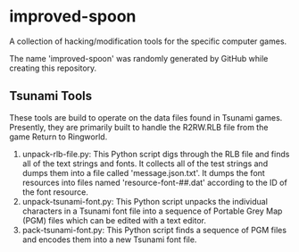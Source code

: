 # improved-spoon
A collection of hacking/modification tools for the specific computer games.

The name 'improved-spoon' was randomly generated by GitHub while creating this repository.

## Tsunami Tools
These tools are build to operate on the data files found in Tsunami games. Presently, they are primarily built to handle the R2RW.RLB file from the game Return to Ringworld.

1. unpack-rlb-file.py: This Python script digs through the RLB file and finds all of the text strings and fonts. It collects all of the test strings and dumps them into a file called 'message.json.txt'. It dumps the font resources into files named 'resource-font-##.dat' according to the ID of the font resource.
2. unpack-tsunami-font.py: This Python script unpacks the individual characters in a Tsunami font file into a sequence of Portable Grey Map (PGM) files which can be edited with a text editor.
3. pack-tsunami-font.py: This Python script finds a sequence of PGM files and encodes them into a new Tsunami font file.
